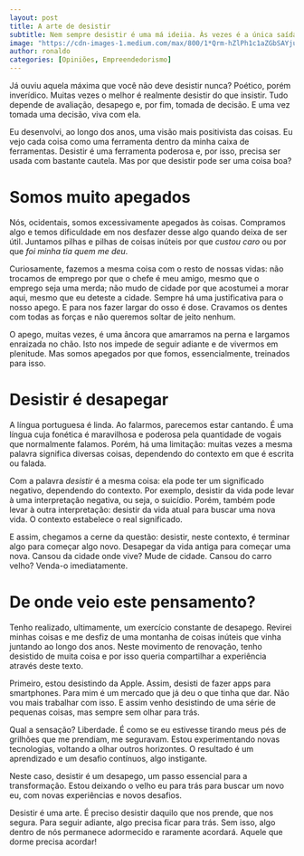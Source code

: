 ```yaml
---
layout: post
title: A arte de desistir
subtitle: Nem sempre desistir é uma má ideiia. Às vezes é a única saída.
image: "https://cdn-images-1.medium.com/max/800/1*Qrm-hZlPh1c1aZGbSAYjuw.jpeg"
author: ronaldo
categories: [Opiniões, Empreendedorismo]
---
```


Já ouviu aquela máxima que você não deve desistir nunca? Poético, porém
inverídico. Muitas vezes o melhor é realmente desistir do que insistir. Tudo
depende de avaliação, desapego e, por fim, tomada de decisão. E uma vez tomada
uma decisão, viva com ela.

Eu desenvolvi, ao longo dos anos, uma visão mais positivista das coisas. Eu vejo
cada coisa como uma ferramenta dentro da minha caixa de ferramentas. Desistir é
uma ferramenta poderosa e, por isso, precisa ser usada com bastante cautela. Mas
por que desistir pode ser uma coisa boa?

# Somos muito apegados

Nós, ocidentais, somos excessivamente apegados às coisas. Compramos algo e temos
dificuldade em nos desfazer desse algo quando deixa de ser útil. Juntamos pilhas
e pilhas de coisas inúteis por que *custou caro* ou por que *foi minha tia quem
me deu*.

Curiosamente, fazemos a mesma coisa com o resto de nossas vidas: não trocamos de
emprego por que o chefe é meu amigo, mesmo que o emprego seja uma merda; não
mudo de cidade por que acostumei a morar aqui, mesmo que eu deteste a cidade.
Sempre há uma justificativa para o nosso apego. E para nos fazer largar do osso
é dose. Cravamos os dentes com todas as forças e não queremos soltar de jeito
nenhum.

O apego, muitas vezes, é uma âncora que amarramos na perna e largamos enraizada
no chão. Isto nos impede de seguir adiante e de vivermos em plenitude. Mas somos
apegados por que fomos, essencialmente, treinados para isso.

# Desistir é desapegar

A língua portuguesa é linda. Ao falarmos, parecemos estar cantando. É uma língua
cuja fonética é maravilhosa e poderosa pela quantidade de vogais que normalmente
falamos. Porém, há uma limitação: muitas vezes a mesma palavra significa
diversas coisas, dependendo do contexto em que é escrita ou falada.

Com a palavra *desistir* é a mesma coisa: ela pode ter um significado negativo,
dependendo do contexto. Por exemplo, desistir da vida pode levar à uma
interpretação negativa, ou seja, o suicídio. Porém, também pode levar à outra
interpretação: desistir da vida atual para buscar uma nova vida. O contexto
estabelece o real significado.

E assim, chegamos a cerne da questão: desistir, neste contexto, é terminar algo
para começar algo novo. Desapegar da vida antiga para começar uma nova. Cansou
da cidade onde vive? Mude de cidade. Cansou do carro velho? Venda-o
imediatamente.

# De onde veio este pensamento?

Tenho realizado, ultimamente, um exercício constante de desapego. Revirei minhas
coisas e me desfiz de uma montanha de coisas inúteis que vinha juntando ao longo
dos anos. Neste movimento de renovação, tenho desistido de muita coisa e por
isso queria compartilhar a experiência através deste texto.

Primeiro, estou desistindo da Apple. Assim, desisti de fazer apps para
smartphones. Para mim é um mercado que já deu o que tinha que dar. Não vou mais
trabalhar com isso. E assim venho desistindo de uma série de pequenas coisas,
mas sempre sem olhar para trás.

Qual a sensação? Liberdade. É como se eu estivesse tirando meus pés de
grilhões que me prendiam, me seguravam. Estou experimentando novas
tecnologias, voltando a olhar outros horizontes. O resultado é um
aprendizado e um desafio contínuos, algo instigante.

Neste caso, desistir é um desapego, um passo essencial para a
transformação. Estou deixando o velho eu para trás para buscar um novo
eu, com novas experiências e novos desafios.

Desistir é uma arte. É preciso desistir daquilo que nos prende, que nos segura.
Para seguir adiante, algo precisa ficar para trás. Sem isso, algo dentro de nós
permanece adormecido e raramente acordará. Aquele que dorme precisa acordar!
